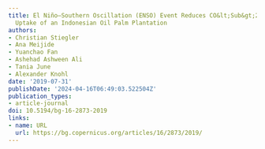 ```yaml
---
title: El Niño–Southern Oscillation (ENSO) Event Reduces CO&lt;Sub&gt;2&lt;/Sub&gt;
  Uptake of an Indonesian Oil Palm Plantation
authors:
- Christian Stiegler
- Ana Meijide
- Yuanchao Fan
- Ashehad Ashween Ali
- Tania June
- Alexander Knohl
date: '2019-07-31'
publishDate: '2024-04-16T06:49:03.522504Z'
publication_types:
- article-journal
doi: 10.5194/bg-16-2873-2019
links:
- name: URL
  url: https://bg.copernicus.org/articles/16/2873/2019/
---
```

